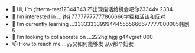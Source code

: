 - 👋 Hi, I’m @term-test12344343  不出现废话给机会吧你23344v  2334
- 👀 I’m interested in ...   jfsj  77777777777866666学费和活该和反对
- 🌱 I’m currently learning ...333333339994445555666677777000005韩剧5
- 💞️ I’m looking to collaborate on ...222hg hjgj g44vgref  000
- 📫 How to reach me ...yy又如何能够发 从v那个妇女

<!---
term-test123/term-test123 is a ✨ special ✨ repository because its `README.md` (this file) appears on your GitHub profile.
You can click the Preview link to take a look at your changes.
--->
